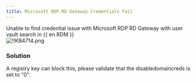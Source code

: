 ```yaml
---
title: Microsoft RDP RD Gateway Credentials Fail
---
```

Unable to find credential issue with Microsoft RDP RD Gateway with user vault search in {{ en.RDM }}  
![!!KB4714.png](/img/en/kb/KB4714.png)
### Solution
A registry key can block this, please validate that the disabledomaincreds is set to "0".
